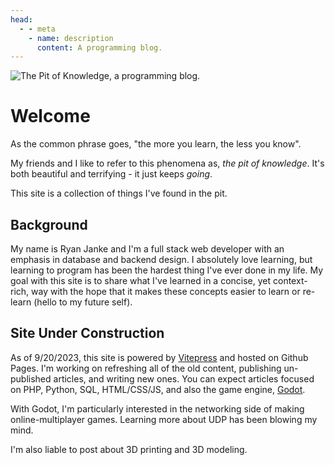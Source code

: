 ```yaml
---
head:
  - - meta
    - name: description
      content: A programming blog.
---
```


![The Pit of Knowledge, a programming blog.](/thepitofknowledge-header.webp)

# Welcome
As the common phrase goes, "the more you learn, the less you know".

My friends and I like to refer to this phenomena as, *the pit of knowledge*. It's both beautiful and terrifying - it just keeps *going*.

This site is a collection of things I've found in the pit.
## Background
My name is Ryan Janke and I'm a full stack web developer with an emphasis in database and backend design. I absolutely love learning, but learning to program has been the hardest thing I've ever done in my life. My goal with this site is to share what I've learned in a concise, yet context-rich, way with the hope that it makes these concepts easier to learn or re-learn (hello to my future self).

## Site Under Construction
As of 9/20/2023, this site is powered by [Vitepress](https://vitepress.dev/) and hosted on Github Pages. I'm working on refreshing all of the old content, publishing un-published articles, and writing new ones. You can expect articles focused on PHP, Python, SQL, HTML/CSS/JS, and also the game engine, [Godot](https://godotengine.org/).

With Godot, I'm particularly interested in the networking side of making online-multiplayer games. Learning more about UDP has been blowing my mind.

I'm also liable to post about 3D printing and 3D modeling.